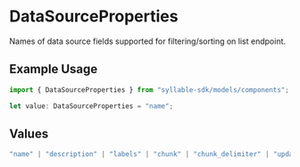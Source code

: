 # DataSourceProperties

Names of data source fields supported for filtering/sorting on list endpoint.

## Example Usage

```typescript
import { DataSourceProperties } from "syllable-sdk/models/components";

let value: DataSourceProperties = "name";
```

## Values

```typescript
"name" | "description" | "labels" | "chunk" | "chunk_delimiter" | "updated_at" | "last_updated_by"
```